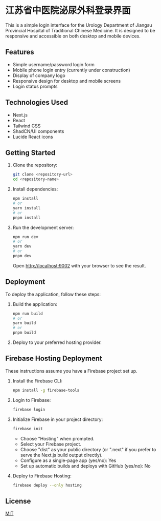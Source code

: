 # 江苏省中医院泌尿外科登录界面

This is a simple login interface for the Urology Department of Jiangsu Provincial Hospital of Traditional Chinese Medicine. It is designed to be responsive and accessible on both desktop and mobile devices.

## Features

-   Simple username/password login form
-   Mobile phone login entry (currently under construction)
-   Display of company logo
-   Responsive design for desktop and mobile screens
-   Login status prompts

## Technologies Used

-   Next.js
-   React
-   Tailwind CSS
-   ShadCN/UI components
-   Lucide React icons

## Getting Started

1.  Clone the repository:

    ```bash
    git clone <repository-url>
    cd <repository-name>
    ```

2.  Install dependencies:

    ```bash
    npm install
    # or
    yarn install
    # or
    pnpm install
    ```

3.  Run the development server:

    ```bash
    npm run dev
    # or
    yarn dev
    # or
    pnpm dev
    ```

    Open [http://localhost:9002](http://localhost:9002) with your browser to see the result.

## Deployment

To deploy the application, follow these steps:

1.  Build the application:

    ```bash
    npm run build
    # or
    yarn build
    # or
    pnpm build
    ```

2.  Deploy to your preferred hosting provider.

## Firebase Hosting Deployment

These instructions assume you have a Firebase project set up.

1.  Install the Firebase CLI:

    ```bash
    npm install -g firebase-tools
    ```

2.  Login to Firebase:

    ```bash
    firebase login
    ```

3.  Initialize Firebase in your project directory:

    ```bash
    firebase init
    ```

    *   Choose "Hosting" when prompted.
    *   Select your Firebase project.
    *   Choose "dist" as your public directory (or ".next" if you prefer to serve the Next.js build output directly).
    *   Configure as a single-page app (yes/no): Yes
    *   Set up automatic builds and deploys with GitHub (yes/no): No

4.  Deploy to Firebase Hosting:

    ```bash
    firebase deploy --only hosting
    ```

## License

[MIT](https://opensource.org/licenses/MIT)

